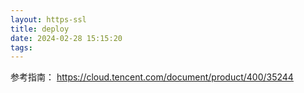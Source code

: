 ```yaml
---
layout: https-ssl
title: deploy
date: 2024-02-28 15:15:20
tags:
---
```



参考指南： https://cloud.tencent.com/document/product/400/35244
